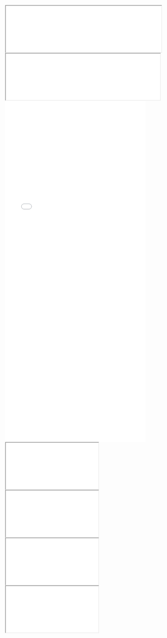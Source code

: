 <iframe 
src="graficas_htmls/z037_cc_latest.html" 
    sandbox="allow-same-origin allow-scripts"
    width="100%"
onload="this.style.height=(this.contentWindow.document.body.scrollHeight+20)+'px';">
</iframe>



<iframe 
src="graficas_htmls/z037_cc_latest.html" 
    sandbox="allow-same-origin allow-scripts"
    width="500"
    onload="this.style.height=(this.contentWindow.document.body.scrollHeight+20)+'px';">
</iframe>


<iframe src="Ejemplos/z050_panel.html"
    sandbox="allow-same-origin allow-scripts"
    width="90%"
    height="1100"
    scrolling="no"
    seamless="seamless"
    frameborder="0">
</iframe>


<iframe 
src="graficas_htmls/z037_creemos_latest.html" 
sandbox="allow-same-origin"
onload="this.style.height=(this.contentWindow.document.body.scrollHeight+20)+'px';">
</iframe>

<iframe 
src="graficas_htmls/z037_d_mas_cc_latest.html" 
sandbox="allow-same-origin"
onload="this.style.height=(this.contentWindow.document.body.scrollHeight+20)+'px';">
</iframe>

<iframe 
src="graficas_htmls/z037_fpv_latest.html" 
sandbox="allow-same-origin"
onload="this.style.height=(this.contentWindow.document.body.scrollHeight+20)+'px';">
</iframe>

<iframe 
src="graficas_htmls/z037_pan_bol_latest.html" 
sandbox="allow-same-origin"
onload="this.style.height=(this.contentWindow.document.body.scrollHeight+20)+'px';">
</iframe>
